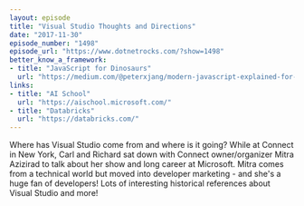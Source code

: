 ```yaml
---
layout: episode
title: "Visual Studio Thoughts and Directions"
date: "2017-11-30"
episode_number: "1498"
episode_url: "https://www.dotnetrocks.com/?show=1498"
better_know_a_framework:
- title: "JavaScript for Dinosaurs"
  url: "https://medium.com/@peterxjang/modern-javascript-explained-for-dinosaurs-f695e9747b70"
links:
- title: "AI School"
  url: "https://aischool.microsoft.com/"
- title: "Databricks"
  url: "https://databricks.com/"
---
```


Where has Visual Studio come from and where is it going? While at Connect in New York, Carl and Richard sat down with Connect owner/organizer Mitra Azizirad to talk about her show and long career at Microsoft. Mitra comes from a technical world but moved into developer marketing - and she's a huge fan of developers! Lots of interesting historical references about Visual Studio and more!
